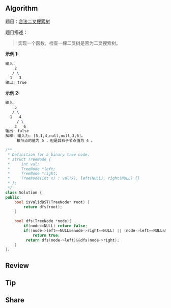 ## Algorithm

题目：[合法二叉搜索树]( https://leetcode-cn.com/problems/legal-binary-search-tree-lcci/ )

题目描述：

>  实现一个函数，检查一棵二叉树是否为二叉搜索树。 

**示例 1:**

```tex
输入:
    2
   / \
  1   3
输出: true
```

**示例 2:**

```tex
输入:
    5
   / \
  1   4
     / \
    3   6
输出: false
解释: 输入为: [5,1,4,null,null,3,6]。
     根节点的值为 5 ，但是其右子节点值为 4 。
```

```c++
/**
 * Definition for a binary tree node.
 * struct TreeNode {
 *     int val;
 *     TreeNode *left;
 *     TreeNode *right;
 *     TreeNode(int x) : val(x), left(NULL), right(NULL) {}
 * };
 */
class Solution {
public:
    bool isValidBST(TreeNode* root) {
		return dfs(root);
    }
    
    bool dfs(TreeNode *node){
        if(node==NULL) return false;
        if((node->left==NULL&&node->right==NULL) || (node->left==NULL&&node->right->val>node->val)||(node->right==NULL&&node->left->val<node->val) || (node->left->val<node->val&&node->right->val>node->val))
            return true;
         return dfs(node->left)&&dfs(node->right);
    }
};
```

## Review

## Tip

## Share